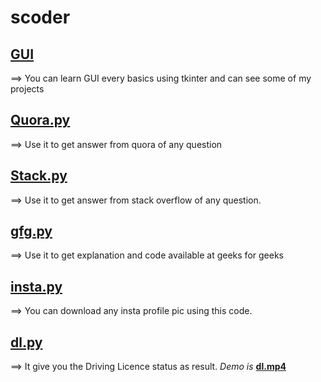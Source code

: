 # scoder
## [GUI](GUI)
==> You can learn GUI every basics using tkinter and can see some of my projects
## [Quora.py](Quora.py)
==> Use it to get answer from quora of any question
## [Stack.py](Stack.py)
==> Use it to get answer from stack overflow of any question.
## [gfg.py](gfg.py)
==> Use it to get explanation and code available at geeks for geeks
## [insta.py](insta.py)
==> You can download any insta profile pic using this code.
## [dl.py](dl.py)
==> It give you the Driving Licence status as result. *Demo is* **[dl.mp4](dl.mp4)**

